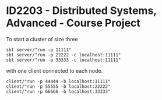 # ID2203 - Distributed Systems, Advanced - Course Project

To start a cluster of size three

    sbt server/"run -p 11111"
    sbt server/"run -p 22222 -c localhost:11111"
    sbt server/"run -p 33333 -c localhost:11111"

with one client connected to each node.

    client/"run -p 44444 -b localhost:11111"
    client/"run -p 55555 -b localhost:22222"
    client/"run -p 66666 -b localhost:33333"
